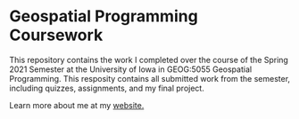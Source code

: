 # Geospatial Programming Coursework

This repository contains the work I completed over the course of the Spring 2021 Semester at the University of Iowa in GEOG:5055 Geospatial Programming.
This resposity contains all submitted work from the semester, including quizzes, assignments, and my final project.

Learn more about me at my <a href="https://brendansigale.github.io/bsigale_portfolio/index.html" target="_blank">website.</a>
